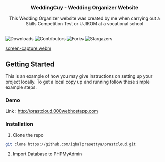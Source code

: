<br/>
<p align="center">
  <h3 align="center">WeddingCuy - Wedding Organizer Website</h3>

  <p align="center">
    This Wedding Organizer website was created by me when carrying out a Skills Competition Test or UJIKOM at a vocational school
    <br/>
    <br/>
  </p>
</p>

![Downloads](https://img.shields.io/github/downloads/iqbalprasettya/prastcloud/total) ![Contributors](https://img.shields.io/github/contributors/iqbalprasettya/prastcloud?color=dark-green) ![Forks](https://img.shields.io/github/forks/iqbalprasettya/prastcloud?style=social) ![Stargazers](https://img.shields.io/github/stars/iqbalprasettya/prastcloud?style=social) 


[screen-capture.webm](https://github.com/iqbalprasettya/weddingcuy/assets/97178562/6ce26685-8a4b-4e06-a64f-2e2cf6eed0f3)




## Getting Started

This is an example of how you may give instructions on setting up your project locally.
To get a local copy up and running follow these simple example steps.

### Demo 
Link : http://prastcloud.000webhostapp.com

### Installation


1. Clone the repo

```sh
git clone https://github.com/iqbalprasettya/prastcloud.git
```

2. Import Database to PHPMyAdmin





